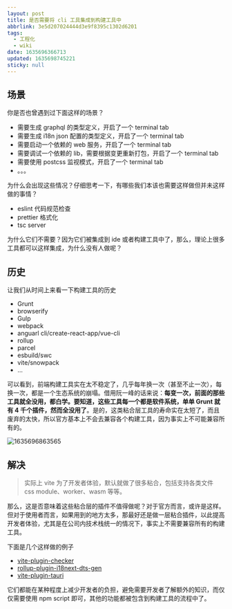 ```yaml
---
layout: post
title: 是否需要将 cli 工具集成到构建工具中
abbrlink: 3e5d207024444d3e9f8395c1302d6201
tags:
  - 工程化
  - wiki
date: 1635696366713
updated: 1635698745221
sticky: null
---
```


## 场景

你是否也曾遇到过下面这样的场景？

- 需要生成 graphql 的类型定义，开启了一个 terminal tab
- 需要生成 i18n json 配置的类型定义，开启了一个 terminal tab
- 需要启动一个依赖的 web 服务，开启了一个 terminal tab
- 需要调试一个依赖的 lib，需要根据变更重新打包，开启了一个 terminal tab
- 需要使用 postcss 监视模式，开启了一个 terminal tab
- 。。。

为什么会出现这些情况？仔细思考一下，有哪些我们本该也需要这样做但并未这样做的事情？

- eslint 代码规范检查
- prettier 格式化
- tsc server

为什么它们不需要？因为它们被集成到 ide 或者构建工具中了，那么，理论上很多工具都可以这样集成，为什么没有人做呢？

## 历史

让我们从时间上来看一下构建工具的历史

- Grunt
- browserify
- Gulp
- webpack
- anguarl cli/create-react-app/vue-cli
- rollup
- parcel
- esbuild/swc
- vite/snowpack
- ...

可以看到，前端构建工具实在太不稳定了，几乎每年换一次（甚至不止一次），每换一次，都是一个生态系统的崩塌。借用阮一峰的话来说：**每变一次，前面的那些工具就全没用，都白学。要知道，这些工具每一个都是软件系统，单单 Grunt 就有 4 千个插件，然而全没用了**。是的，这类粘合层工具的寿命实在太短了，而且废弃的太快，所以官方基本上不会去兼容各个构建工具，因为事实上不可能兼容所有的。

![1635696863565](/resource/876b3fe42f3f4507af65a670d801a1a1.png)

## 解决

> 实际上 vite 为了开发者体验，默认就做了很多粘合，包括支持各类文件 css module、worker、wasm 等等。

那么，这是否意味着这些粘合层的插件不值得做呢？对于官方而言，或许是这样。但对于使用者而言，如果用到的地方太多，那最好还是做一层粘合插件，以此提高开发者体验，尤其是在公司内技术栈统一的情况下，事实上不需要兼容所有的构建工具。

下面是几个这样做的例子

- [vite-plugin-checker](https://github.com/fi3ework/vite-plugin-checker)
- [rollup-plugin-i18next-dts-gen](https://github.com/rxliuli/liuli-tools/tree/master/libs/rollup-plugin-i18next-dts-gen)
- [vite-plugin-tauri](https://github.com/amrbashir/vite-plugin-tauri)

它们都能在某种程度上减少开发者的负担，避免需要开发者了解额外的知识，而仅仅需要使用 npm script 即可，其他的功能都被包含到构建工具的流程中了。
